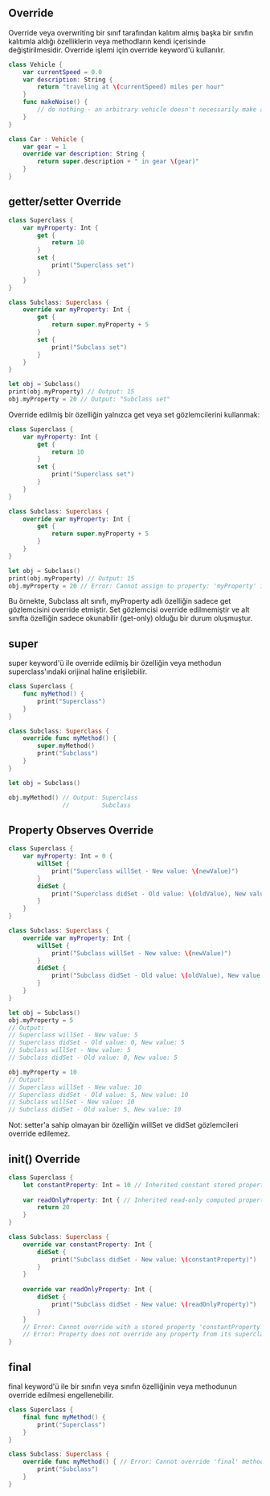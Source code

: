 ## Override

Override veya overwriting bir sınıf tarafından kalıtım almış başka bir sınıfın kalıtımla aldığı özelliklerin veya methodların kendi içerisinde değiştirilmesidir. Override işlemi için override keyword'ü kullanılır.

```swift
class Vehicle {
    var currentSpeed = 0.0
    var description: String {
        return "traveling at \(currentSpeed) miles per hour"
    }
    func makeNoise() {
        // do nothing - an arbitrary vehicle doesn't necessarily make a noise
    }
}

class Car : Vehicle {
    var gear = 1
    override var description: String {
        return super.description + " in gear \(gear)"
    }
}
```

## getter/setter Override

```swift
class Superclass {
    var myProperty: Int {
        get {
            return 10
        }
        set {
            print("Superclass set")
        }
    }
}

class Subclass: Superclass {
    override var myProperty: Int {
        get {
            return super.myProperty + 5
        }
        set {
            print("Subclass set")
        }
    }
}

let obj = Subclass()
print(obj.myProperty) // Output: 15
obj.myProperty = 20 // Output: "Subclass set"
```

Override edilmiş bir özelliğin yalnızca get veya set gözlemcilerini kullanmak:

```swift
class Superclass {
    var myProperty: Int {
        get {
            return 10
        }
        set {
            print("Superclass set")
        }
    }
}

class Subclass: Superclass {
    override var myProperty: Int {
        get {
            return super.myProperty + 5
        }
    }
}

let obj = Subclass()
print(obj.myProperty) // Output: 15
obj.myProperty = 20 // Error: Cannot assign to property: 'myProperty' is a get-only property
```

Bu örnekte, Subclass alt sınıfı, myProperty adlı özelliğin sadece get gözlemcisini override etmiştir. Set gözlemcisi override edilmemiştir ve alt sınıfta özelliğin sadece okunabilir (get-only) olduğu bir durum oluşmuştur.

## super

super keyword'ü ile override edilmiş bir özelliğin veya methodun superclass'ındaki orijinal haline erişilebilir.

```swift
class Superclass {
    func myMethod() {
        print("Superclass")
    }
}

class Subclass: Superclass {
    override func myMethod() {
        super.myMethod()
        print("Subclass")
    }
}

let obj = Subclass()

obj.myMethod() // Output: Superclass
               //         Subclass
```

## Property Observes Override

```swift
class Superclass {
    var myProperty: Int = 0 {
        willSet {
            print("Superclass willSet - New value: \(newValue)")
        }
        didSet {
            print("Superclass didSet - Old value: \(oldValue), New value: \(myProperty)")
        }
    }
}

class Subclass: Superclass {
    override var myProperty: Int {
        willSet {
            print("Subclass willSet - New value: \(newValue)")
        }
        didSet {
            print("Subclass didSet - Old value: \(oldValue), New value: \(myProperty)")
        }
    }
}

let obj = Subclass()
obj.myProperty = 5
// Output:
// Superclass willSet - New value: 5
// Superclass didSet - Old value: 0, New value: 5
// Subclass willSet - New value: 5
// Subclass didSet - Old value: 0, New value: 5

obj.myProperty = 10
// Output:
// Superclass willSet - New value: 10
// Superclass didSet - Old value: 5, New value: 10
// Subclass willSet - New value: 10
// Subclass didSet - Old value: 5, New value: 10
```

Not: setter'a sahip olmayan bir özelliğin willSet ve didSet gözlemcileri override edilemez.

## init() Override

```swift
class Superclass {
    let constantProperty: Int = 10 // Inherited constant stored property
    
    var readOnlyProperty: Int { // Inherited read-only computed property
        return 20
    }
}

class Subclass: Superclass {
    override var constantProperty: Int {
        didSet {
            print("Subclass didSet - New value: \(constantProperty)")
        }
    }
    
    override var readOnlyProperty: Int {
        didSet {
            print("Subclass didSet - New value: \(readOnlyProperty)")
        }
    }
    // Error: Cannot override with a stored property 'constantProperty' with a setter
    // Error: Property does not override any property from its superclass
}
```

## final

final keyword'ü ile bir sınıfın veya sınıfın özelliğinin veya methodunun override edilmesi engellenebilir.

```swift
class Superclass {
    final func myMethod() {
        print("Superclass")
    }
}

class Subclass: Superclass {
    override func myMethod() { // Error: Cannot override 'final' method
        print("Subclass")
    }
}
```

```swift

